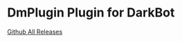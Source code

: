 
# DmPlugin Plugin for DarkBot

[Github All Releases](https://img.shields.io/github/downloads/darkbot-reloaded/DmPlugin/total.svg)
